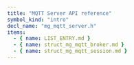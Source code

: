 ```yaml
---
title: "MQTT Server API reference"
symbol_kind: "intro"
decl_name: "mg_mqtt_server.h"
items:
  - { name: LIST_ENTRY.md }
  - { name: struct_mg_mqtt_broker.md }
  - { name: struct_mg_mqtt_session.md }
---
```




